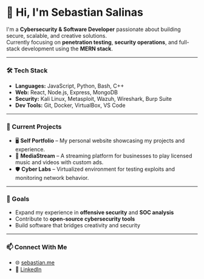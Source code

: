# 👋 Hi, I'm Sebastian Salinas

I'm a **Cybersecurity & Software Developer** passionate about building secure, scalable, and creative solutions.  
Currently focusing on **penetration testing**, **security operations**, and full-stack development using the **MERN stack**.

---

### 🛠️ Tech Stack
- **Languages:** JavaScript, Python, Bash, C++
- **Web:** React, Node.js, Express, MongoDB
- **Security:** Kali Linux, Metasploit, Wazuh, Wireshark, Burp Suite
- **Dev Tools:** Git, Docker, VirtualBox, VS Code

---

### 🚀 Current Projects
- 🖥️ **Self Portfolio** – My personal website showcasing my projects and experience.  
- 🎵 **MediaStream** – A streaming platform for businesses to play licensed music and videos with custom ads.  
- 🛡️ **Cyber Labs** – Virtualized environment for testing exploits and monitoring network behavior.

---

### 🎯 Goals
- Expand my experience in **offensive security** and **SOC analysis**
- Contribute to **open-source cybersecurity tools**
- Build software that bridges creativity and security

---

### 📫 Connect With Me
- 🌐 [sebastian.me](https://sebastian.me)
- 💼 [LinkedIn](https://linkedin.com/in/sebastianjsalinas)
